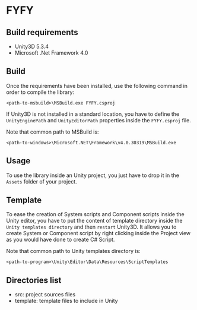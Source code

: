 FYFY
====

Build requirements
------------------

- Unity3D 5.3.4
- Microsoft .Net Framework 4.0

Build
-----

Once the requirements have been installed, use the following command in order
to compile the library:

	<path-to-msbuild>\MSBuild.exe FYFY.csproj

If Unity3D is not installed in a standard location, you have to define the
`UnityEnginePath` and `UnityEditorPath` properties inside the `FYFY.csproj`
file.

Note that common path to MSBuild is:
	
	<path-to-windows>\Microsoft.NET\Framework\v4.0.30319\MSBuild.exe

Usage
-----

To use the library inside an Unity project, you just have to drop it in the
`Assets` folder of your project.

Template
--------

To ease the creation of System scripts and Component scripts inside the Unity
editor, you have to put the content of template directory inside the `Unity
templates directory` and then `restart` Unity3D. It allows you to create System
or Component script by right clicking inside the Project view as you would have
done to create C# Script.

Note that common path to Unity templates directory is:

	<path-to-program>\Unity\Editor\Data\Resources\ScriptTemplates

Directories list
----------------

- src: project sources files
- template: template files to include in Unity